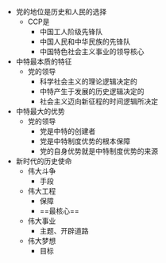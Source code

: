 - 党的地位是历史和人民的选择
	- CCP是
		- 中国工人阶级先锋队
		- 中国人民和中华民族的先锋队
		- 中国特色社会主义事业的领导核心
- 中特最本质的特征
	- 党的领导
		- 科学社会主义的理论逻辑决定的
		- 中特产生于发展的历史逻辑决定的
		- 社会主义迈向新征程的时间逻辑所决定
- 中特最大的优势
	- 党的领导
		- 党是中特的创建者
		- 党是中特制度优势的根本保障
		- 党的自身优势就是中特制度优势的来源
- 新时代的历史使命
	- 伟大斗争
		- 手段
	- 伟大工程
		- 保障
		- ==最核心==
	- 伟大事业
		- 主题、开辟道路
	- 伟大梦想
		- 目标